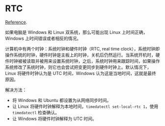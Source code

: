 # RTC

[Reference](https://itsfoss.com/wrong-time-dual-boot/).

如果电脑是 Windows 和 Linux 双系统，那么可能出现 Linux 上时间正确，Windows 上时间错误或者相反的情况。

计算机中有两个时钟：系统时钟和硬件时钟（RTC, real time clock），系统时钟即操作系统的时钟，硬件时钟是主板上的时钟，关机后仍然运行。当系统开机时，硬件时钟被被读取并被用来设置系统时钟，之后，系统时钟用来跟踪时间，如果操作系统修改了系统时钟，则它也会尝试把变更同步到硬件时钟上。默认情况下，Linux 将硬件时钟认为是 UTC 时间，Windows 认为这是当地时间，这就是最终原因。

解决方法：

- 将 Windows 和 Ubuntu 都设置为从网络同步时间。
- 让 Linux 将硬件时钟解释为本地时间，`timedatectl set-local-rtc 1`，使用 `timedatectl` 检查确认。
- 让 Windows 将硬件时钟解释为 UTC 时间。
